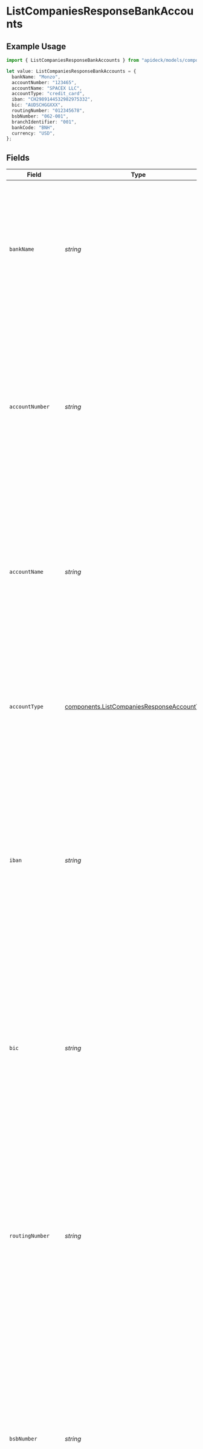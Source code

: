 # ListCompaniesResponseBankAccounts

## Example Usage

```typescript
import { ListCompaniesResponseBankAccounts } from "apideck/models/components";

let value: ListCompaniesResponseBankAccounts = {
  bankName: "Monzo",
  accountNumber: "123465",
  accountName: "SPACEX LLC",
  accountType: "credit_card",
  iban: "CH2989144532982975332",
  bic: "AUDSCHGGXXX",
  routingNumber: "012345678",
  bsbNumber: "062-001",
  branchIdentifier: "001",
  bankCode: "BNH",
  currency: "USD",
};
```

## Fields

| Field                                                                                                                                                                                                                                                                                                                                                   | Type                                                                                                                                                                                                                                                                                                                                                    | Required                                                                                                                                                                                                                                                                                                                                                | Description                                                                                                                                                                                                                                                                                                                                             | Example                                                                                                                                                                                                                                                                                                                                                 |
| ------------------------------------------------------------------------------------------------------------------------------------------------------------------------------------------------------------------------------------------------------------------------------------------------------------------------------------------------------- | ------------------------------------------------------------------------------------------------------------------------------------------------------------------------------------------------------------------------------------------------------------------------------------------------------------------------------------------------------- | ------------------------------------------------------------------------------------------------------------------------------------------------------------------------------------------------------------------------------------------------------------------------------------------------------------------------------------------------------- | ------------------------------------------------------------------------------------------------------------------------------------------------------------------------------------------------------------------------------------------------------------------------------------------------------------------------------------------------------- | ------------------------------------------------------------------------------------------------------------------------------------------------------------------------------------------------------------------------------------------------------------------------------------------------------------------------------------------------------- |
| `bankName`                                                                                                                                                                                                                                                                                                                                              | *string*                                                                                                                                                                                                                                                                                                                                                | :heavy_minus_sign:                                                                                                                                                                                                                                                                                                                                      | The name of the bank where the company's account is held. This field is part of the bank account details and helps identify the financial institution associated with the company's banking activities.                                                                                                                                                 | Monzo                                                                                                                                                                                                                                                                                                                                                   |
| `accountNumber`                                                                                                                                                                                                                                                                                                                                         | *string*                                                                                                                                                                                                                                                                                                                                                | :heavy_minus_sign:                                                                                                                                                                                                                                                                                                                                      | The bank account number associated with a company's bank account. This is a unique identifier for each account and is used for transactions and account management. It is returned as a string and may vary in format depending on the bank's specifications.                                                                                           | 123465                                                                                                                                                                                                                                                                                                                                                  |
| `accountName`                                                                                                                                                                                                                                                                                                                                           | *string*                                                                                                                                                                                                                                                                                                                                                | :heavy_minus_sign:                                                                                                                                                                                                                                                                                                                                      | The name under which the company's bank account is registered. This is typically the name of the account holder or the business entity and is returned as a string. It helps in identifying the account within the bank's records.                                                                                                                      | SPACEX LLC                                                                                                                                                                                                                                                                                                                                              |
| `accountType`                                                                                                                                                                                                                                                                                                                                           | [components.ListCompaniesResponseAccountType](../../models/components/listcompaniesresponseaccounttype.md)                                                                                                                                                                                                                                              | :heavy_minus_sign:                                                                                                                                                                                                                                                                                                                                      | Indicates the type of bank account, such as checking, savings, or business. This information is returned as a string and helps in categorizing the account for financial operations and reporting.                                                                                                                                                      | credit_card                                                                                                                                                                                                                                                                                                                                             |
| `iban`                                                                                                                                                                                                                                                                                                                                                  | *string*                                                                                                                                                                                                                                                                                                                                                | :heavy_minus_sign:                                                                                                                                                                                                                                                                                                                                      | The International Bank Account Number (IBAN) for the company's bank account. This is a standardized international code that facilitates cross-border transactions and is returned as a string. It ensures the account can be uniquely identified across international banking systems.                                                                  | CH2989144532982975332                                                                                                                                                                                                                                                                                                                                   |
| `bic`                                                                                                                                                                                                                                                                                                                                                   | *string*                                                                                                                                                                                                                                                                                                                                                | :heavy_minus_sign:                                                                                                                                                                                                                                                                                                                                      | The Bank Identifier Code (BIC), also known as the SWIFT code, for the company's bank account. This code is used to identify the bank in international transactions and is returned as a string. It is essential for ensuring funds are transferred to the correct financial institution.                                                                | AUDSCHGGXXX                                                                                                                                                                                                                                                                                                                                             |
| `routingNumber`                                                                                                                                                                                                                                                                                                                                         | *string*                                                                                                                                                                                                                                                                                                                                                | :heavy_minus_sign:                                                                                                                                                                                                                                                                                                                                      | The routing number is a nine-digit code used to identify a financial institution within the United States. It is essential for processing domestic wire transfers and electronic payments. This property is included in the response when the company's bank account details are available and relevant to the operation.                               | 012345678                                                                                                                                                                                                                                                                                                                                               |
| `bsbNumber`                                                                                                                                                                                                                                                                                                                                             | *string*                                                                                                                                                                                                                                                                                                                                                | :heavy_minus_sign:                                                                                                                                                                                                                                                                                                                                      | The BSB number is a six-digit numeric code used to identify the branch of an Australian or New Zealand bank or financial institution. It is crucial for processing transactions within these countries. This property appears in the response when the company's bank account information includes Australian or New Zealand bank details.              | 062-001                                                                                                                                                                                                                                                                                                                                                 |
| `branchIdentifier`                                                                                                                                                                                                                                                                                                                                      | *string*                                                                                                                                                                                                                                                                                                                                                | :heavy_minus_sign:                                                                                                                                                                                                                                                                                                                                      | The branch identifier is a unique code that identifies a specific branch of a bank or financial institution. It is used to ensure transactions are routed to the correct branch. This property is part of the response when detailed bank account information is provided for the company.                                                              | 001                                                                                                                                                                                                                                                                                                                                                     |
| `bankCode`                                                                                                                                                                                                                                                                                                                                              | *string*                                                                                                                                                                                                                                                                                                                                                | :heavy_minus_sign:                                                                                                                                                                                                                                                                                                                                      | The bank code is a unique identifier assigned to banks by a central authority or banking association within a country. It is used for identifying member banks in financial transactions. This property is included in the response when the company's bank account details require such identification.                                                | BNH                                                                                                                                                                                                                                                                                                                                                     |
| `currency`                                                                                                                                                                                                                                                                                                                                              | [components.ListCompaniesResponseDataCurrency](../../models/components/listcompaniesresponsedatacurrency.md)                                                                                                                                                                                                                                            | :heavy_minus_sign:                                                                                                                                                                                                                                                                                                                                      | The currency property indicates the type of currency associated with the company's bank account, following the ISO 4217 standard. It specifies the currency in which transactions are conducted and is crucial for financial reporting and analysis. This property is included in the response when bank account details are relevant to the operation. | USD                                                                                                                                                                                                                                                                                                                                                     |